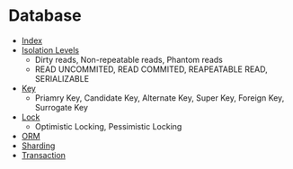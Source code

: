 # Database

* [Index](Index/Index.md)
* [Isolation Levels](Isolation-Levels/Isolation-Levels.md)
  * Dirty reads, Non-repeatable reads, Phantom reads
  * READ UNCOMMITED, READ COMMITED, REAPEATABLE READ, SERIALIZABLE
* [Key](Key/Key.md)
  * Priamry Key, Candidate Key, Alternate Key, Super Key, Foreign Key, Surrogate Key
* [Lock](Lock/Lock.md)
  * Optimistic Locking, Pessimistic Locking
* [ORM](ORM/ORM.md)
* [Sharding](Sharding/Sharding.md)
* [Transaction](Transaction/Transaction.md)
